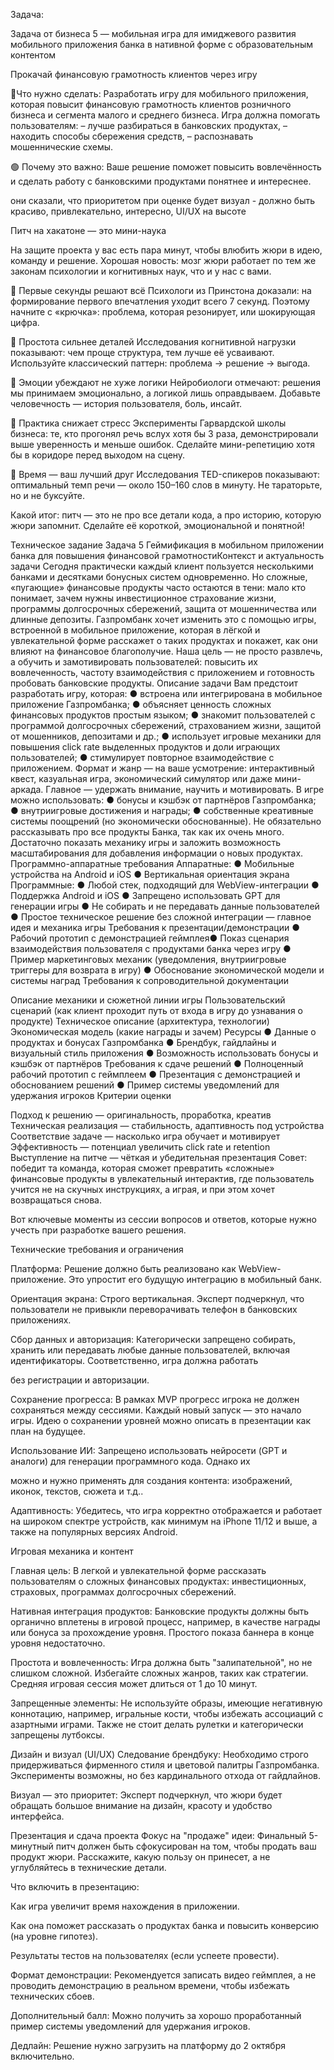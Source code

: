 Задача:

Задача от бизнеса 5 — мобильная игра для имиджевого развития мобильного приложения банка в нативной форме с образовательным контентом

Прокачай финансовую грамотность клиентов через игру

🔴Что нужно сделать:
Разработать игру для мобильного приложения, которая повысит финансовую грамотность клиентов розничного бизнеса и сегмента малого и среднего бизнеса.
Игра должна помогать пользователям:
– лучше разбираться в банковских продуктах,
– находить способы сбережения средств,
– распознавать мошеннические схемы.

🟢 Почему это важно:
Ваше решение поможет повысить вовлечённость и сделать работу с банковскими продуктами понятнее и интереснее.


они сказали, что приоритетом при оценке будет визуал - должно быть красиво, привлекательно, интересно, UI/UX на высоте


Питч на хакатоне — это мини-наука 

На защите проекта у вас есть пара минут, чтобы влюбить жюри в идею, команду и решение. 
Хорошая новость: мозг жюри работает по тем же законам психологии и когнитивных наук, что и у нас с вами.

🔴 Первые секунды решают всё
Психологи из Принстона доказали: на формирование первого впечатления уходит всего 7 секунд. Поэтому начните с «крючка»: проблема, которая резонирует, или шокирующая цифра.

🔴 Простота сильнее деталей
Исследования когнитивной нагрузки показывают: чем проще структура, тем лучше её усваивают. Используйте классический паттерн: проблема → решение → выгода.

🔴 Эмоции убеждают не хуже логики
Нейробиологи отмечают: решения мы принимаем эмоционально, а логикой лишь оправдываем. Добавьте человечность — история пользователя, боль, инсайт.

🔴 Практика снижает стресс
Эксперименты Гарвардской школы бизнеса: те, кто прогонял речь вслух хотя бы 3 раза, демонстрировали выше уверенность и меньше ошибок. Сделайте мини-репетицию хотя бы в коридоре перед выходом на сцену.

🔴 Время — ваш лучший друг
Исследования TED-спикеров показывают: оптимальный темп речи — около 150–160 слов в минуту. 
Не тараторьте, но и не буксуйте.

Какой итог: питч — это не про все детали кода, а про историю, которую жюри запомнит. 
Сделайте её короткой, эмоциональной и понятной!

Техническое задание
Задача 5
Геймификация в мобильном
приложении банка для повышения
финансовой грамотностиКонтекст и актуальность задачи
Сегодня практически каждый клиент пользуется несколькими банками и десятками бонусных систем
одновременно. Но сложные, «пугающие» финансовые продукты часто остаются в тени: мало кто
понимает, зачем нужны инвестиционное страхование жизни, программы долгосрочных сбережений,
защита от мошенничества или длинные депозиты.
Газпромбанк хочет изменить это с помощью игры, встроенной в мобильное приложение, которая в
лёгкой и увлекательной форме расскажет о таких продуктах и покажет, как они влияют на финансовое
благополучие.
Наша цель — не просто развлечь, а обучить и замотивировать пользователей: повысить их
вовлеченность, частоту взаимодействия с приложением и готовность пробовать банковские продукты.
Описание задачи
Вам предстоит разработать игру, которая:
● встроена или интегрирована в мобильное приложение Газпромбанка;
● объясняет ценность сложных финансовых продуктов простым языком;
● знакомит пользователей с программой долгосрочных сбережений, страхованием жизни, защитой
от мошенников, депозитами и др.;
● использует игровые механики для повышения click rate выделенных продуктов и доли играющих
пользователей;
● стимулирует повторное взаимодействие с приложением.
Формат и жанр — на ваше усмотрение: интерактивный квест, казуальная игра, экономический
симулятор или даже мини-аркада. Главное — удержать внимание, научить и мотивировать.
В игре можно использовать:
● бонусы и кэшбэк от партнёров Газпромбанка;
● внутриигровые достижения и награды;
● собственные креативные системы поощрений (но экономически обоснованные).
Не обязательно рассказывать про все продукты Банка, так как их очень много. Достаточно показать
механику игры и заложить возможность масштабирования для добавления информации о новых
продуктах.
Программно-аппаратные требования
Аппаратные:
● Мобильные устройства на Android и iOS
● Вертикальная ориентация экрана
Программные:
● Любой стек, подходящий для WebView-интеграции
● Поддержка Android и iOS
● Запрещено использовать GPT для генерации игры
● Не собирать и не передавать данные пользователей
● Простое техническое решение без сложной интеграции — главное идея и механика игры
Требования к презентации/демонстрации
● Рабочий прототип с демонстрацией геймплея● Показ сценария взаимодействия пользователя с продуктами банка через игру
● Пример маркетинговых механик (уведомления, внутриигровые триггеры для возврата в игру)
● Обоснование экономической модели и системы наград
Требования к сопроводительной документации

Описание механики и сюжетной линии игры
Пользовательский сценарий (как клиент проходит путь от входа в игру до узнавания о продукте)
Техническое описание (архитектура, технологии)
Экономическая модель (какие награды и зачем)
Ресурсы
● Данные о продуктах и бонусах Газпромбанка
● Брендбук, гайдлайны и визуальный стиль приложения
● Возможность использовать бонусы и кэшбэк от партнёров
Требования к сдаче решений
● Полноценный рабочий прототип с геймплеем
● Презентация с демонстрацией и обоснованием решений
● Пример системы уведомлений для удержания игроков
Критерии оценки

Подход к решению — оригинальность, проработка, креатив
Техническая реализация — стабильность, адаптивность под устройства
Соответствие задаче — насколько игра обучает и мотивирует
Эффективность — потенциал увеличить click rate и retention
Выступление на питче — чёткая и убедительная презентация
Совет: победит та команда, которая сможет превратить «сложные» финансовые продукты в
увлекательный интерактив, где пользователь учится не на скучных инструкциях, а играя, и при этом хочет
возвращаться снова.



Вот ключевые моменты из сессии вопросов и ответов, которые нужно учесть при разработке вашего решения.

Технические требования и ограничения

Платформа: Решение должно быть реализовано как WebView-приложение. Это упростит его будущую интеграцию в мобильный банк.



Ориентация экрана: Строго вертикальная. Эксперт подчеркнул, что пользователи не привыкли переворачивать телефон в банковских приложениях.



Сбор данных и авторизация: Категорически запрещено собирать, хранить или передавать любые данные пользователей, включая идентификаторы. Соответственно, игра должна работать 




без регистрации и авторизации.

Сохранение прогресса: В рамках MVP прогресс игрока не должен сохраняться между сессиями. Каждый новый запуск — это начало игры. Идею о сохранении уровней можно описать в презентации как план на будущее.



Использование ИИ: Запрещено использовать нейросети (GPT и аналоги) для генерации программного кода. Однако их 



можно и нужно применять для создания контента: изображений, иконок, текстов, сюжета и т.д..



Адаптивность: Убедитесь, что игра корректно отображается и работает на широком спектре устройств, как минимум на iPhone 11/12 и выше, а также на популярных версиях Android.

Игровая механика и контент

Главная цель: В легкой и увлекательной форме рассказать пользователям о сложных финансовых продуктах: инвестиционных, страховых, программах долгосрочных сбережений.



Нативная интеграция продуктов: Банковские продукты должны быть органично вплетены в игровой процесс, например, в качестве награды или бонуса за прохождение уровня. Простого показа баннера в конце уровня недостаточно.




Простота и вовлеченность: Игра должна быть "залипательной", но не слишком сложной. Избегайте сложных жанров, таких как стратегии. Средняя игровая сессия может длиться от 1 до 10 минут.




Запрещенные элементы: Не используйте образы, имеющие негативную коннотацию, например, игральные кости, чтобы избежать ассоциаций с азартными играми. Также не стоит делать рулетки и категорически запрещены лутбоксы.


Дизайн и визуал (UI/UX)
Следование брендбуку: Необходимо строго придерживаться фирменного стиля и цветовой палитры Газпромбанка. Эксперименты возможны, но без кардинального отхода от гайдлайнов.



Визуал — это приоритет: Эксперт подчеркнул, что жюри будет обращать большое внимание на дизайн, красоту и удобство интерфейса.

Презентация и сдача проекта
Фокус на "продаже" идеи: Финальный 5-минутный питч должен быть сфокусирован на том, чтобы продать ваш продукт жюри. Расскажите, какую пользу он принесет, а не углубляйтесь в технические детали.


Что включить в презентацию:

Как игра увеличит время нахождения в приложении.

Как она поможет рассказать о продуктах банка и повысить конверсию (на уровне гипотез).

Результаты тестов на пользователях (если успеете провести).


Формат демонстрации: Рекомендуется записать видео геймплея, а не проводить демонстрацию в реальном времени, чтобы избежать технических сбоев.


Дополнительный балл: Можно получить за хорошо проработанный пример системы уведомлений для удержания игроков.


Дедлайн: Решение нужно загрузить на платформу до 2 октября включительно.
